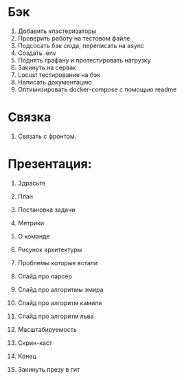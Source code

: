 # Бэк
1. Добавить кластеризаторы
2. Проверить работу на тестовом файле
3. Подсосать бэк сюда, переписать на async
4. Создать .env
5. Поднять графану и протестировать нагрузку
6. Закинуть на сервак
7. Locust тестирование на бэк
8. Написать документацию
9. Оптимизировать docker-compose с помощью readme


# Связка
1. Связать с фронтом.


# Презентация:
1. Здрасьте
2. План
3. Постановка задачи
4. Метрики
5. О команде
6. Рисунок архитектуры
7. Проблемы которые встали
8. Слайд про парсер
9. Слайд про алгоритмы эмира
10. Слайд про алгоритм камиля
11. Слайд про алгоритм льва
12. Масштабируемость
13. Скрин-каст
14. Конец

15. Закинуть презу в гит